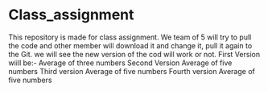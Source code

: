 # Class_assignment
This repository is made for class assignment.
We team of 5 will try to pull the code and other member will download it and  change it, pull it again to the Git.
we will see the new version of the cod will work or not.
First Version wiill be:-
Average of three numbers
Second Version
Average of five numbers
Third version
Average of five numbers
Fourth version
Average of five numbers
